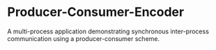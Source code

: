 # Producer-Consumer-Encoder
A multi-process application demonstrating synchronous inter-process communication using a producer-consumer scheme.
